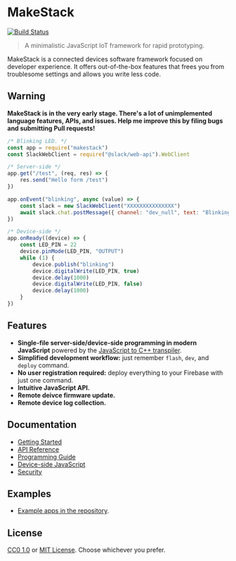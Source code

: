 # MakeStack
[![Build Status](https://travis-ci.com/seiyanuta/makestack.svg?branch=master)](https://travis-ci.com/seiyanuta/makestack)

> A minimalistic JavaScript IoT framework for rapid prototyping.

MakeStack is a connected devices software framework focused on developer experience. It offers out-of-the-box features that frees you from troublesome settings and allows you write less code.

## Warning
**MakeStack is in the very early stage. There's a lot of unimplemented language features, APIs, and issues. Help me improve this by filing bugs and submitting Pull requests!**

```js
/* Blinking LED. */
const app = require("makestack")
const SlackWebClient = require("@slack/web-api").WebClient

/* Server-side */
app.get("/test", (req, res) => {
    res.send("Hello form /test")
})

app.onEvent("blinking", async (value) => {
    const slack = new SlackWebClient("XXXXXXXXXXXXXXX")
    await slack.chat.postMessage({ channel: "dev_null", text: "Blinking!" })
})

/* Device-side */
app.onReady((device) => {
    const LED_PIN = 22
    device.pinMode(LED_PIN, "OUTPUT")
    while (1) {
        device.publish("blinking")
        device.digitalWrite(LED_PIN, true)
        device.delay(1000)
        device.digitalWrite(LED_PIN, false)
        device.delay(1000)
    }
})
```

## Features
- **Single-file server-side/device-side programming in modern JavaScript** powered by the [JavaScript to C++ transpiler](transpiler).
- **Simplified development workflow:** just remember `flash`, `dev`, and `deploy` command.
- **No user registration required:** deploy everything to your Firebase with just one command.
- **Intuitive JavaScript API.**
- **Remote deivce firmware update.**
- **Remote device log collection.**

## Documentation
- [Getting Started](getting-started)
- [API Reference](api)
- [Programming Guide](programming-guide)
- [Device-side JavaScript](device-side-javascript)
- [Security](security)

## Examples
- [Example apps in the repository](https://github.com/seiyanuta/makestack/tree/master/examples).

## License
[CC0 1.0](https://creativecommons.org/publicdomain/zero/1.0/) or [MIT License](https://opensource.org/licenses/MIT). Choose whichever you prefer.
